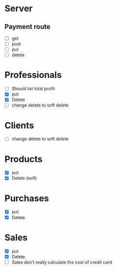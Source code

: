# Server
## Payment route
+ [ ] get
+ [ ] post
+ [ ] put
+ [ ] delete

# Professionals
+ [ ] Should list total profit 
+ [x] put
+ [x] Delete
+ [ ] change delete to soft delete

# Clients
+ [ ] change delete to soft delete

# Products
+ [X] put
+ [X] Delete (soft)

# Purchases
+ [X] put
+ [X] Delete

# Sales
+ [X] put
+ [X] Delete
+ [ ] Sales don't really calculate the cost of credit card

